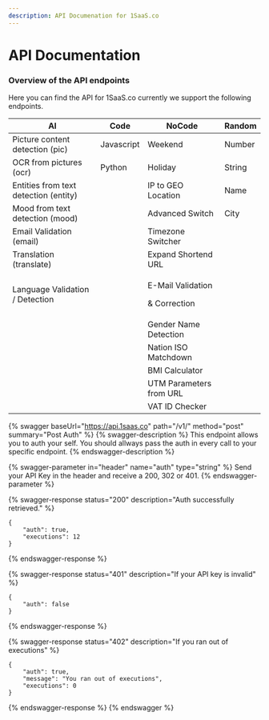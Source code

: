 ```yaml
---
description: API Documenation for 1SaaS.co
---
```


# API Documentation

### Overview of the API endpoints

Here you can find the API for 1SaaS.co currently we support the following endpoints.

| AI                                    | Code       | NoCode                                           | Random |
| ------------------------------------- | ---------- | ------------------------------------------------ | ------ |
| Picture content detection (pic)       | Javascript | Weekend                                          | Number |
| OCR from pictures (ocr)               | Python     | Holiday                                          | String |
| Entities from text detection (entity) |            | IP to GEO Location                               | Name   |
| Mood from text detection (mood)       |            | Advanced Switch                                  | City   |
| Email Validation (email)              |            | Timezone Switcher                                |        |
| Translation (translate)               |            | Expand Shortend URL                              |        |
| Language Validation / Detection       |            | <p>E-Mail Validation</p><p>&#x26; Correction</p> |        |
|                                       |            | Gender Name Detection                            |        |
|                                       |            | Nation ISO Matchdown                             |        |
|                                       |            | BMI Calculator                                   |        |
|                                       |            | UTM Parameters from URL                          |        |
|                                       |            | VAT ID Checker                                   |        |

{% swagger baseUrl="https://api.1saas.co" path="/v1/" method="post" summary="Post Auth" %}
{% swagger-description %}
This endpoint allows you to auth your self. You should allways pass the auth in every call to your specific endpoint.
{% endswagger-description %}

{% swagger-parameter in="header" name="auth" type="string" %}
Send your API Key in the header and receive a 200, 302 or 401.
{% endswagger-parameter %}

{% swagger-response status="200" description="Auth successfully retrieved." %}
```
{
    "auth": true,
    "executions": 12
}
```
{% endswagger-response %}

{% swagger-response status="401" description="If your API key is invalid" %}
```
{
    "auth": false
}
```
{% endswagger-response %}

{% swagger-response status="402" description="If you ran out of executions" %}
```
{
    "auth": true,
    "message": "You ran out of executions",
    "executions": 0
}
```
{% endswagger-response %}
{% endswagger %}
